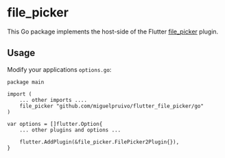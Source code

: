 # file_picker

This Go package implements the host-side of the Flutter [file_picker](https://github.com/miguelpruivo/flutter_file_picker) plugin.

## Usage

Modify your applications `options.go`:

```
package main

import (
	... other imports ....
	file_picker "github.com/miguelpruivo/flutter_file_picker/go"
)

var options = []flutter.Option{
	... other plugins and options ...

	flutter.AddPlugin(&file_picker.FilePicker2Plugin{}),
}
```
